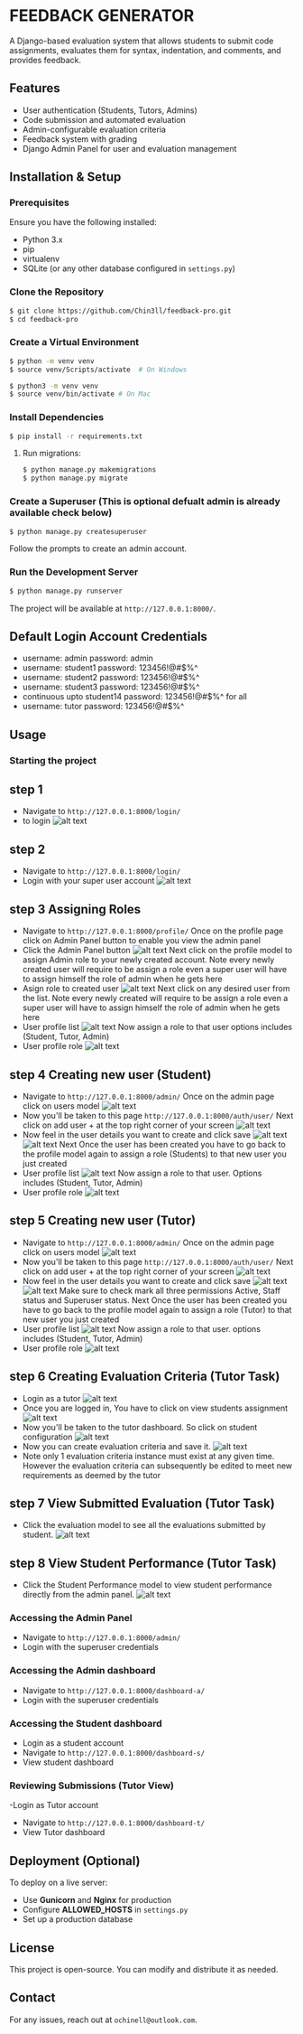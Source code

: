 # FEEDBACK GENERATOR

A Django-based evaluation system that allows students to submit code assignments, evaluates them for syntax, indentation, and comments, and provides feedback.

## Features
- User authentication (Students, Tutors, Admins)
- Code submission and automated evaluation
- Admin-configurable evaluation criteria
- Feedback system with grading
- Django Admin Panel for user and evaluation management

## Installation & Setup

### Prerequisites
Ensure you have the following installed:
- Python 3.x
- pip
- virtualenv
- SQLite (or any other database configured in `settings.py`)

### Clone the Repository
```sh
$ git clone https://github.com/Chin3ll/feedback-pro.git
$ cd feedback-pro
```

### Create a Virtual Environment
```sh
$ python -m venv venv
$ source venv/Scripts/activate  # On Windows
```

```sh
$ python3 -m venv venv
$ source venv/bin/activate # On Mac
```

### Install Dependencies
```sh
$ pip install -r requirements.txt
```

1. Run migrations:
    ```sh
    $ python manage.py makemigrations
    $ python manage.py migrate
    ```

### Create a Superuser (This is optional defualt admin is already available check below)
```sh
$ python manage.py createsuperuser
```
Follow the prompts to create an admin account.

### Run the Development Server
```sh
$ python manage.py runserver
```
The project will be available at `http://127.0.0.1:8000/`.

## Default Login Account Credentials
- username: admin password: admin
- username: student1 password: 123456!@#$%^
- username: student2 password: 123456!@#$%^
- username: student3 password: 123456!@#$%^
- continuous upto student14 password: 123456!@#$%^ for all
- username: tutor password: 123456!@#$%^

## Usage

### Starting the project
## step 1
- Navigate to `http://127.0.0.1:8000/login/`
- to login ![alt text](zreadmeimages/image-1.png)

## step 2
- Navigate to `http://127.0.0.1:8000/login/`
- Login with your super user account ![alt text](zreadmeimages/image.png)

## step 3 Assigning Roles
- Navigate to `http://127.0.0.1:8000/profile/`
Once on the profile page click on Admin Panel button to enable you view the admin panel
- Click the Admin Panel button ![alt text](zreadmeimages/image-4.png)
Next click on the profile model to assign Admin role to your newly created account.  Note every newly created user will require to be assign a role even a super user will have to assign himself the role of admin when he gets here
- Asign role to created user ![alt text](zreadmeimages/image-5.png)
Next click on any desired user from the list. Note every newly created will require to be assign a role even a super user will have to assign himself the role of admin when he gets here
- User profile list ![alt text](zreadmeimages/image-11.png)
Now assign a role to that user options includes (Student, Tutor, Admin)
- User profile role ![alt text](zreadmeimages/image-12.png)

## step 4 Creating new user (Student)
- Navigate to `http://127.0.0.1:8000/admin/`
Once on the admin page click on users model ![alt text](zreadmeimages/image-7.png)
- Now you'll be taken to this page `http://127.0.0.1:8000/auth/user/`
Next click on add user + at the top right corner of your screen ![alt text](zreadmeimages/image-8.png)
- Now feel in the user details you want to create and click save ![alt text](zreadmeimages/image-9.png) ![alt text](zreadmeimages/image-10.png)
Next Once the user has been created you have to go back to the profile model again to assign a role (Students) to that new user you just created
- User profile list ![alt text](zreadmeimages/image-11.png)
Now assign a role to that user. Options includes (Student, Tutor, Admin)
- User profile role ![alt text](zreadmeimages/image-6.png)

## step 5 Creating new user (Tutor)
- Navigate to `http://127.0.0.1:8000/admin/`
Once on the admin page click on users model ![alt text](zreadmeimages/image-7.png)
- Now you'll be taken to this page `http://127.0.0.1:8000/auth/user/`
Next click on add user + at the top right corner of your screen ![alt text](zreadmeimages/image-8.png)
- Now feel in the user details you want to create and click save ![alt text](zreadmeimages/image-9.png) ![alt text](zreadmeimages/image-14.png)
Make sure to check mark all three permissions Active, Staff status and Superuser status.
Next Once the user has been created you have to go back to the profile model again to assign a role (Tutor) to that new user you just created
- User profile list ![alt text](zreadmeimages/image-11.png)
Now assign a role to that user. options includes (Student, Tutor, Admin)
- User profile role ![alt text](zreadmeimages/image-6.png)

## step 6 Creating Evaluation Criteria (Tutor Task) 
- Login as a tutor ![alt text](zreadmeimages/loginimages.png)
- Once you are logged in, You have to click on view students assignment ![alt text](zreadmeimages/viewassignment.png)
- Now you'll be taken to the tutor dashboard. So click on student configuration ![alt text](zreadmeimages/student-config.png)
- Now you can create evaluation criteria and save it. ![alt text](zreadmeimages/setevacriteria.png)
- Note only 1 evaluation criteria instance must exist at any given time. However the evaluation criteria can subsequently be edited to meet new requirements as deemed by the tutor


## step 7 View Submitted Evaluation (Tutor Task) 
- Click the evaluation model to see all the evaluations submitted by student. ![alt text](zreadmeimages/stuevals.png)

## step 8 View Student Performance (Tutor Task) 
- Click the Student Performance model to view student performance directly from the admin panel. ![alt text](zreadmeimages/studper.png)


### Accessing the Admin Panel
- Navigate to `http://127.0.0.1:8000/admin/`
- Login with the superuser credentials

### Accessing the Admin dashboard
- Navigate to `http://127.0.0.1:8000/dashboard-a/`
- Login with the superuser credentials

### Accessing the Student dashboard
- Login as a student account
- Navigate to `http://127.0.0.1:8000/dashboard-s/`
- View student dashboard

### Reviewing Submissions (Tutor View)
-Login as Tutor account
- Navigate to `http://127.0.0.1:8000/dashboard-t/`
- View Tutor dashboard

## Deployment (Optional)
To deploy on a live server:
- Use **Gunicorn** and **Nginx** for production
- Configure **ALLOWED_HOSTS** in `settings.py`
- Set up a production database

## License
This project is open-source. You can modify and distribute it as needed.

## Contact
For any issues, reach out at `ochinell@outlook.com`.
